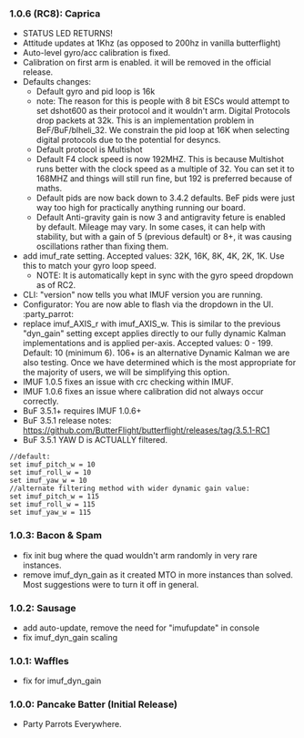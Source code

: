 
### 1.0.6 (RC8): Caprica
* STATUS LED RETURNS!
* Attitude updates at 1Khz (as opposed to 200hz in vanilla butterflight) 
* Auto-level gyro/acc calibration is fixed.
* Calibration on first arm is enabled. it will be removed in the official release.
* Defaults changes:
  * Default gyro and pid loop is 16k
  * note: The reason for this is people with 8 bit ESCs would attempt to set dshot600 as their protocol and it wouldn't arm. Digital Protocols drop packets at 32k. This is an implementation problem in BeF/BuF/blheli_32. We constrain the pid loop at 16K when selecting digital protocols due to the potential for desyncs.
  * Default protocol is Multishot
  * Default F4 clock speed is now 192MHZ. This is because Multishot runs better with the clock speed as a multiple of 32. You can set it to 168MHZ and things will still run fine, but 192 is preferred because of maths.
  * Default pids are now back down to 3.4.2 defaults. BeF pids were just way too high for practically anything running our board.
  * Default Anti-gravity gain is now 3 and antigravity feture is enabled by default. Mileage may vary. In some cases, it can help with stability, but with a gain of 5 (previous default) or 8+, it was causing oscillations rather than fixing them.
* add imuf_rate setting. Accepted values: 32K, 16K, 8K, 4K, 2K, 1K. Use this to match your gyro loop speed. 
  * NOTE: It is automatically kept in sync with the gyro speed dropdown as of RC2.
* CLI: "version" now tells you what IMUF version you are running.
* Configurator: You are now able to flash via the dropdown in the UI. :party_parrot:
* replace imuf_AXIS_r with imuf_AXIS_w. This is similar to the previous "dyn_gain" setting except applies directly to our fully dynamic Kalman implementations and is applied per-axis. Accepted values: 0 - 199. Default: 10 (minimum 6). 106+ is an alternative Dynamic Kalman we are also testing. Once we have determined which is the most appropriate for the majority of users, we will be simplifying this option.
* IMUF 1.0.5 fixes an issue with crc checking within IMUF.
* IMUF 1.0.6 fixes an issue where calibration did not always occur correctly.
* BuF 3.5.1+ requires IMUF 1.0.6+ 
* BuF 3.5.1 release notes: https://github.com/ButterFlight/butterflight/releases/tag/3.5.1-RC1
* BuF 3.5.1 YAW D is ACTUALLY filtered.

```
//default:
set imuf_pitch_w = 10
set imuf_roll_w = 10
set imuf_yaw_w = 10
//alternate filtering method with wider dynamic gain value:
set imuf_pitch_w = 115
set imuf_roll_w = 115
set imuf_yaw_w = 115
```

### 1.0.3: Bacon & Spam
* fix init bug where the quad wouldn't arm randomly in very rare instances.
* remove imuf_dyn_gain as it created MTO in more instances than solved. Most suggestions were to turn it off in general.

### 1.0.2: Sausage
* add auto-update, remove the need for "imufupdate" in console
* fix imuf_dyn_gain scaling

### 1.0.1: Waffles
* fix for imuf_dyn_gain 

### 1.0.0: Pancake Batter (Initial Release)
* Party Parrots Everywhere.
